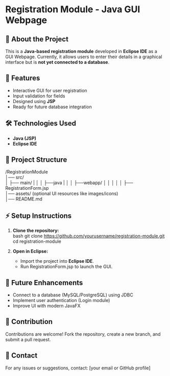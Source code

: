 # Registration Module - Java GUI Webpage 

## 📌 About the Project  
This is a **Java-based registration module** developed in **Eclipse IDE** as a GUI Webpage. Currently, it allows users to enter their details in a graphical interface but is **not yet connected to a database**.  

## 🚀 Features  
- Interactive GUI for user registration  
- Input validation for fields  
- Designed using **JSP**  
- Ready for future database integration  

## 🛠️ Technologies Used  
- **Java (JSP)**  
- **Eclipse IDE**  

## 📂 Project Structure  

/RegistrationModule  
│── src/  
│   ├── main/
|   │   │  ├──java
|   │   │  ├──webapp/
│   │   │  │  │    ├── RegistrationForm.jsp  
│── assets/ (optional UI resources like images/icons)  
│── README.md  


## ⚡ Setup Instructions  
1. **Clone the repository:**  
   bash
   git clone https://github.com/yourusername/registration-module.git
   cd registration-module
  
2. **Open in Eclipse:**  
   - Import the project into **Eclipse IDE**.  
   - Run RegistrationForm.jsp to launch the GUI.  

## 🎯 Future Enhancements  
- Connect to a database (MySQL/PostgreSQL) using JDBC  
- Implement user authentication (Login module)  
- Improve UI with modern JavaFX  

## 📝 Contribution  
Contributions are welcome! Fork the repository, create a new branch, and submit a pull request.  

## 📧 Contact  
For any issues or suggestions, contact: [your email or GitHub profile]  
